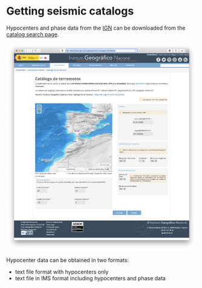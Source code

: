# Getting seismic catalogs

Hypocenters and phase data from the [IGN](https://www.ign.es/) can be downloaded from the
[catalog search page](https://www.ign.es/web/ign/portal/sis-catalogo-terremotos).

![](catalog_search_page.png)

Hypocenter data can be obtained in two formats:

- text file format with hypocenters only
- text file in IMS format including hypocenters and phase data






